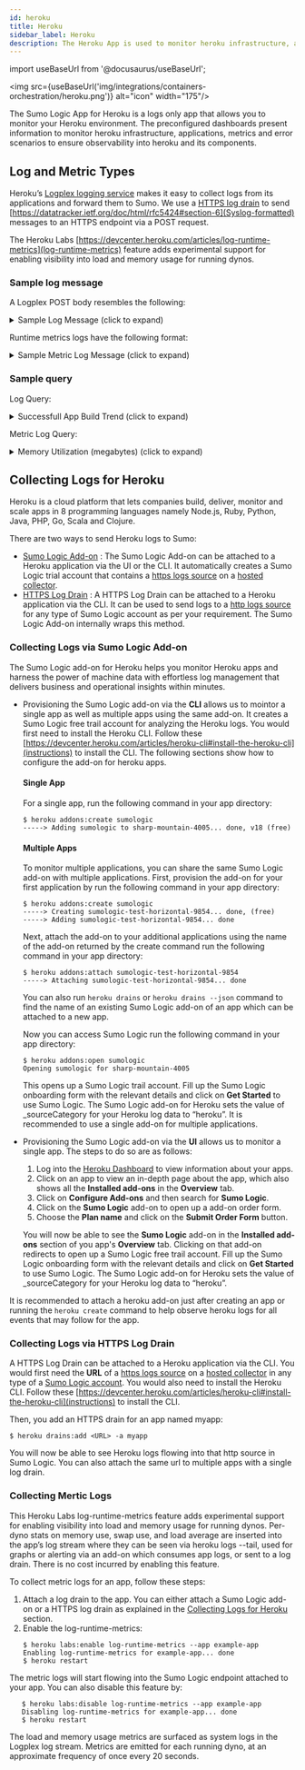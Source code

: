 ```yaml
---
id: heroku
title: Heroku
sidebar_label: Heroku
description: The Heroku App is used to monitor heroku infrastructure, applications, metrics and error scenarios to ensure observability into heroku and its components.
---
```


import useBaseUrl from '@docusaurus/useBaseUrl';

<img src={useBaseUrl('img/integrations/containers-orchestration/heroku.png')} alt="icon" width="175"/>


The Sumo Logic App for Heroku is a logs only app that allows you to monitor your Heroku environment. The preconfigured dashboards present information to monitor heroku infrastructure, applications, metrics and error scenarios to ensure observability into heroku and its components.

## Log and Metric Types

Heroku’s [Logplex logging service](https://devcenter.heroku.com/articles/logging) makes it easy to collect logs from its applications and forward them to Sumo. We use a [HTTPS log drain](https://devcenter.heroku.com/articles/log-drains#https-drains) to send [https://datatracker.ietf.org/doc/html/rfc5424#section-6](Syslog-formatted) messages to an HTTPS endpoint via a POST request.

The Heroku Labs [https://devcenter.heroku.com/articles/log-runtime-metrics](log-runtime-metrics) feature adds experimental support for enabling visibility into load and memory usage for running dynos.

### Sample log message

A Logplex POST body resembles the following:

<details><summary>Sample Log Message (click to expand)</summary>
```
83 <40>1 2012-11-30T06:45:29+00:00 host app web.3 - State changed from starting to up
119 <40>1 2012-11-30T06:45:26+00:00 host app web.3 - Starting process with command `bundle exec rackup config.ru -p 24405
```
</details>

Runtime metrics logs have the following format:

<details><summary>Sample Metric Log Message (click to expand)</summary>
```
335 <134>1 2023-08-24T10:28:47.153192+00:00 host heroku web.1 - source=web.1 dyno=heroku.322071457.63c5abfd-838b-4e2d-bce1-ce46de280675 sample#memory_total=180.43MB sample#memory_rss=180.05MB sample#memory_cache=0.38MB sample#memory_swap=0.00MB sample#memory_pgpgin=84329pages sample#memory_pgpgout=38140pages sample#memory_quota=512.00MB
205 <134>1 2023-08-24T12:31:50.112+00:00 host heroku web.1 - source=web.1 dyno=heroku.319324155.67cc34d0-0440-4106-97b6-d9486f7d9009 sample#load_avg_1m=0.00 sample#load_avg_5m=0.00 sample#load_avg_15m=0.01
```
</details>

### Sample query

Log Query:

<details><summary>Successfull App Build Trend (click to expand)</summary>
```sql
_sourceCategory"Heroku" "Build Succeeded"
| where _sourceName matches "{{log_drain}}"
| _sourceName as log_drain
| parse regex "(?<dateStamp>\d{4}-\d{2}-\d{2}T\d{2}\:\d{2}\:\d{2}.*\+\d{2}:\d{2})"
| parseDate(dateStamp,"yyyy-MM-dd'T'HH:mm:ss","etc/utc") as date
| formatDate(date, "MMM-dd") as day
| count by log_drain, day
| transpose row day column log_drain
```
</details>

Metric Log Query:

<details><summary>Memory Utilization (megabytes) (click to expand)</summary>
```sql
_sourceCategory"Heroku"
| parse regex "dyno=(?<dyno>.*?(?= )).*memory_total=(?<memory_total>.*?(?=MB )).*memory_rss=(?<memory_rss>.*?(?=MB )).*memory_cache=(?<memory_cache>.*?(?=MB )).*memory_swap=(?<memory_swap>.*?(?=MB ))"
| where dyno matches "{{dyno}}" and _sourceName matches "{{log_drain}}"
| timeslice 1m
| avg(memory_total) as memory_total, avg(memory_rss) as resident_memory, avg(memory_cache) as disk_cache_memory, avg(memory_swap) as swap_memory by _timeslice
```
</details>

## Collecting Logs for Heroku

Heroku is a cloud platform that lets companies build, deliver, monitor and scale apps in 8 programming languages namely Node.js, Ruby, Python, Java, PHP, Go, Scala and Clojure.

There are two ways to send Heroku logs to Sumo:
* [Sumo Logic Add-on](https://elements.heroku.com/addons/sumologic) : The Sumo Logic Add-on can be attached to a Heroku application via the UI or the CLI. It automatically creates a Sumo Logic trial account that contains a [https logs source](https://help.sumologic.com/docs/send-data/hosted-collectors/http-source/logs-metrics/) on a [hosted collector](https://help.sumologic.com/docs/send-data/hosted-collectors/configure-hosted-collector/).
* [HTTPS Log Drain](https://devcenter.heroku.com/articles/log-drains#https-drains) : A HTTPS Log Drain can be attached to a Heroku application via the CLI. It can be used to send logs to a [http logs source](https://help.sumologic.com/docs/send-data/hosted-collectors/http-source/logs-metrics/) for any type of Sumo Logic account as per your requirement. The Sumo Logic Add-on internally wraps this method.

### Collecting Logs via Sumo Logic Add-on

The Sumo Logic add-on for Heroku helps you monitor Heroku apps and harness the power of machine data with effortless log management that delivers business and operational insights within minutes.

* Provisioning the Sumo Logic add-on via the **CLI** allows us to mointor a single app as well as multiple apps using the same add-on. It creates a Sumo Logic free trail account for analyzing the Heroku logs. You would first need to install the Heroku CLI. Follow these [https://devcenter.heroku.com/articles/heroku-cli#install-the-heroku-cli](instructions) to install the CLI. The following sections show how to configure the add-on for heroku apps.

   #### Single App

   For a single app, run the following command in your app directory:
   ```
   $ heroku addons:create sumologic
   -----> Adding sumologic to sharp-mountain-4005... done, v18 (free)
   ```

   #### Multiple Apps

   To monitor multiple applications, you can share the same Sumo Logic add-on with multiple applications.
   First, provision the add-on for your first application by run the following command in your app directory:
   ```
   $ heroku addons:create sumologic
   -----> Creating sumologic-test-horizontal-9854... done, (free)
   -----> Adding sumologic-test-horizontal-9854... done
   ```

   Next, attach the add-on to your additional applications using the name of the add-on returned by the create command run the following command in your app directory:
   ```
   $ heroku addons:attach sumologic-test-horizontal-9854
   -----> Attaching sumologic-test-horizontal-9854... done
   ```

   You can also run ```heroku drains``` or ```heroku drains --json``` command to find the name of an existing Sumo Logic add-on of an app which can be attached to a new app.

   Now you can access Sumo Logic run the following command in your app directory:
   ```
   $ heroku addons:open sumologic
   Opening sumologic for sharp-mountain-4005
   ```

   This opens up a Sumo Logic trail account. Fill up the Sumo Logic onboarding form with the relevant details and click on **Get Started** to use Sumo Logic. The Sumo Logic add-on for Heroku sets the value of _sourceCategory for your Heroku log data to “heroku”.
   It is recommended to use a single add-on for multiple applications.

* Provisioning the Sumo Logic add-on via the **UI** allows us to monitor a single app. The steps to do so are as follows:
   1. Log into the [Heroku Dashboard](https://dashboard.heroku.com/) to view information about your apps.
   2. Click on an app to view an in-depth page about the app, which also shows all the **Installed add-ons** in the **Overview** tab.
   3. Click on **Configure Add-ons** and then search for **Sumo Logic**.
   4. Click on the **Sumo Logic** add-on to open up a add-on order form.
   5. Choose the **Plan name** and click on the **Submit Order Form** button.

   You will now be able to see the **Sumo Logic** add-on in the **Installed add-ons** section of you app's **Overview** tab. Clicking on that add-on redirects to open up a Sumo Logic free trail account. Fill up the Sumo Logic onboarding form with the relevant details and click on **Get Started** to use Sumo Logic. The Sumo Logic add-on for Heroku sets the value of _sourceCategory for your Heroku log data to “heroku”.

It is recommended to attach a heroku add-on just after creating an app or running the ```heroku create``` command to help observe heroku logs for all events that may follow for the app.

### Collecting Logs via HTTPS Log Drain

A HTTPS Log Drain can be attached to a Heroku application via the CLI. You would first need the **URL** of a [https logs source](https://help.sumologic.com/docs/send-data/hosted-collectors/http-source/logs-metrics/) on a [hosted collector](https://help.sumologic.com/docs/send-data/hosted-collectors/configure-hosted-collector/) in any type of a [Sumo Logic account](https://help.sumologic.com/docs/manage/manage-subscription/). You would also need to install the Heroku CLI. Follow these [https://devcenter.heroku.com/articles/heroku-cli#install-the-heroku-cli](instructions) to install the CLI.

Then, you add an HTTPS drain for an app named myapp:
```
$ heroku drains:add <URL> -a myapp
```

You will now be able to see Heroku logs flowing into that http source in Sumo Logic. You can also attach the same url to multiple apps with a single log drain.

### Collecting Mertic Logs

This Heroku Labs log-runtime-metrics feature adds experimental support for enabling visibility into load and memory usage for running dynos. Per-dyno stats on memory use, swap use, and load average are inserted into the app’s log stream where they can be seen via heroku logs --tail, used for graphs or alerting via an add-on which consumes app logs, or sent to a log drain. There is no cost incurred by enabling this feature.

To collect metric logs for an app, follow these steps:
1. Attach a log drain to the app. You can either attach a Sumo Logic add-on or a HTTPS log drain as explained in the [Collecting Logs for Heroku](#Collecting-Logs-for-Heroku) section.
2. Enable the log-runtime-metrics:
   ```
   $ heroku labs:enable log-runtime-metrics --app example-app
   Enabling log-runtime-metrics for example-app... done
   $ heroku restart
   ```

The metric logs will start flowing into the Sumo Logic endpoint attached to your app. You can also disable this feature by:
```
   $ heroku labs:disable log-runtime-metrics --app example-app
   Disabling log-runtime-metrics for example-app... done
   $ heroku restart
```

The load and memory usage metrics are surfaced as system logs in the Logplex log stream. Metrics are emitted for each running dyno, at an approximate frequency of once every 20 seconds.
